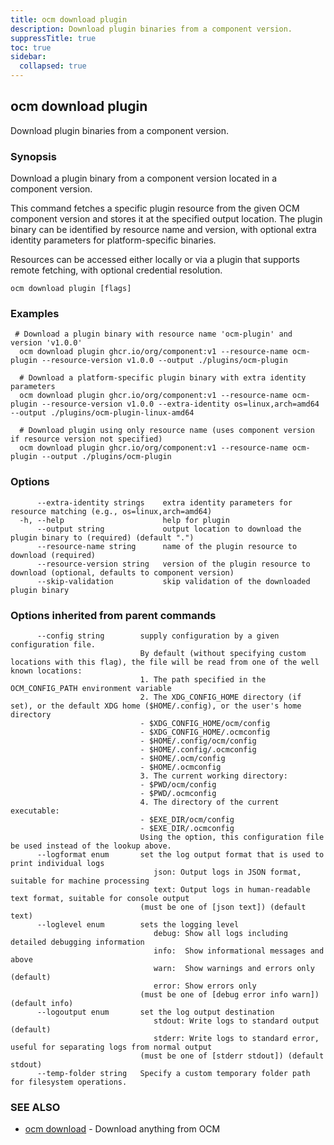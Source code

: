 ```yaml
---
title: ocm download plugin
description: Download plugin binaries from a component version.
suppressTitle: true
toc: true
sidebar:
  collapsed: true
---
```


## ocm download plugin

Download plugin binaries from a component version.

### Synopsis

Download a plugin binary from a component version located in a component version.

This command fetches a specific plugin resource from the given OCM component version and stores it at the specified output location.
The plugin binary can be identified by resource name and version, with optional extra identity parameters for platform-specific binaries.

Resources can be accessed either locally or via a plugin that supports remote fetching, with optional credential resolution.

```
ocm download plugin [flags]
```

### Examples

```
 # Download a plugin binary with resource name 'ocm-plugin' and version 'v1.0.0'
  ocm download plugin ghcr.io/org/component:v1 --resource-name ocm-plugin --resource-version v1.0.0 --output ./plugins/ocm-plugin

  # Download a platform-specific plugin binary with extra identity parameters
  ocm download plugin ghcr.io/org/component:v1 --resource-name ocm-plugin --resource-version v1.0.0 --extra-identity os=linux,arch=amd64 --output ./plugins/ocm-plugin-linux-amd64

  # Download plugin using only resource name (uses component version if resource version not specified)
  ocm download plugin ghcr.io/org/component:v1 --resource-name ocm-plugin --output ./plugins/ocm-plugin
```

### Options

```
      --extra-identity strings    extra identity parameters for resource matching (e.g., os=linux,arch=amd64)
  -h, --help                      help for plugin
      --output string             output location to download the plugin binary to (required) (default ".")
      --resource-name string      name of the plugin resource to download (required)
      --resource-version string   version of the plugin resource to download (optional, defaults to component version)
      --skip-validation           skip validation of the downloaded plugin binary
```

### Options inherited from parent commands

```
      --config string        supply configuration by a given configuration file.
                             By default (without specifying custom locations with this flag), the file will be read from one of the well known locations:
                             1. The path specified in the OCM_CONFIG_PATH environment variable
                             2. The XDG_CONFIG_HOME directory (if set), or the default XDG home ($HOME/.config), or the user's home directory
                             - $XDG_CONFIG_HOME/ocm/config
                             - $XDG_CONFIG_HOME/.ocmconfig
                             - $HOME/.config/ocm/config
                             - $HOME/.config/.ocmconfig
                             - $HOME/.ocm/config
                             - $HOME/.ocmconfig
                             3. The current working directory:
                             - $PWD/ocm/config
                             - $PWD/.ocmconfig
                             4. The directory of the current executable:
                             - $EXE_DIR/ocm/config
                             - $EXE_DIR/.ocmconfig
                             Using the option, this configuration file be used instead of the lookup above.
      --logformat enum       set the log output format that is used to print individual logs
                                json: Output logs in JSON format, suitable for machine processing
                                text: Output logs in human-readable text format, suitable for console output
                             (must be one of [json text]) (default text)
      --loglevel enum        sets the logging level
                                debug: Show all logs including detailed debugging information
                                info:  Show informational messages and above
                                warn:  Show warnings and errors only (default)
                                error: Show errors only
                             (must be one of [debug error info warn]) (default info)
      --logoutput enum       set the log output destination
                                stdout: Write logs to standard output (default)
                                stderr: Write logs to standard error, useful for separating logs from normal output
                             (must be one of [stderr stdout]) (default stdout)
      --temp-folder string   Specify a custom temporary folder path for filesystem operations.
```

### SEE ALSO

* [ocm download](ocm_download.md)	 - Download anything from OCM

